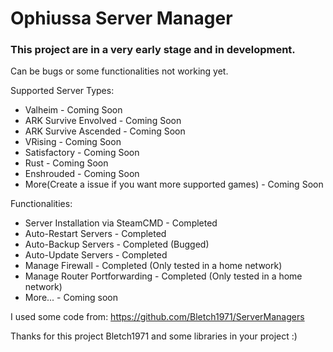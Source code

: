 # Ophiussa Server Manager

### This project are in a very early stage and in development.
Can be bugs or some functionalities not working yet.

Supported Server Types:
  - Valheim - Coming Soon
  - ARK Survive Envolved - Coming Soon
  - ARK Survive Ascended - Coming Soon
  - VRising - Coming Soon
  - Satisfactory - Coming Soon
  - Rust - Coming Soon
  - Enshrouded - Coming Soon
  - More(Create a issue if you want more supported games) - Coming Soon

Functionalities:
  - Server Installation via SteamCMD - Completed
  - Auto-Restart Servers - Completed
  - Auto-Backup Servers - Completed (Bugged)
  - Auto-Update Servers - Completed
  - Manage Firewall - Completed (Only tested in a home network)
  - Manage Router Portforwarding - Completed (Only tested in a home network)
  - More...  - Coming soon


I used some code from:
https://github.com/Bletch1971/ServerManagers

Thanks for this project Bletch1971 and some libraries in your project :)
